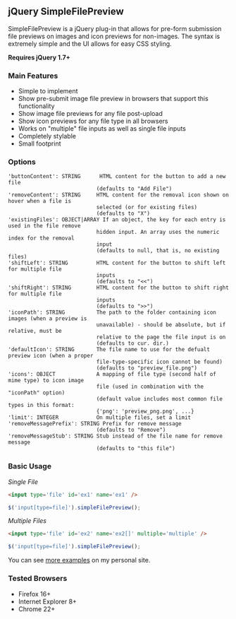jQuery SimpleFilePreview
----

SimpleFilePreview is a jQuery plug-in that allows for pre-form submission 
file previews on images and icon previews for non-images. The syntax is extremely
simple and the UI allows for easy CSS styling.
  
**Requires jQuery 1.7+**

### Main Features

* Simple to implement
* Show pre-submit image file preview in browsers that support this functionality
* Show image file previews for any file post-upload
* Show icon previews for any file type in all browsers
* Works on "multiple" file inputs as well as single file inputs
* Completely stylable
* Small footprint

### Options

```text
'buttonContent': STRING      HTML content for the button to add a new file
                            (defaults to "Add File")
'removeContent': STRING     HTML content for the removal icon shown on hover when a file is 
                            selected (or for existing files) 
                            (defaults to "X")
'existingFiles': OBJECT|ARRAY If an object, the key for each entry is used in the file remove 
                            hidden input. An array uses the numeric index for the removal 
                            input 
                            (defaults to null, that is, no existing files)
'shiftLeft': STRING         HTML content for the button to shift left for multiple file 
                            inputs 
                            (defaults to "<<")
'shiftRight': STRING        HTML content for the button to shift right for multiple file 
                            inputs 
                            (defaults to ">>")
'iconPath': STRING          The path to the folder containing icon images (when a preview is 
                            unavailable) - should be absolute, but if relative, must be 
                            relative to the page the file input is on 
                            (defaults to cur. dir.)
'defaultIcon': STRING       The file name to use for the defualt preview icon (when a proper 
                            file-type-specific icon cannot be found) 
                            (defaults to "preview_file.png")
'icons': OBJECT             A mapping of file type (second half of mime type) to icon image 
                            file (used in combination with the "iconPath" option)
                            (default value includes most common file types in this format:
                            {'png': 'preview_png.png', ...}
'limit': INTEGER            On multiple files, set a limit
'removeMessagePrefix': STRING Prefix for remove message
                            (defaults to "Remove")
'removeMessageStub': STRING Stub instead of the file name for remove message
                            (defaults to "this file")
```

### Basic Usage

_Single File_

```html
<input type='file' id='ex1' name='ex1' />
```

```js
$('input[type=file]').simpleFilePreview();
```

_Multiple Files_

```html
<input type='file' id='ex2' name='ex2[]' multiple='multiple' />
```

```js
$('input[type=file]').simpleFilePreview();
```

You can see [more examples](http://jordankasper.com/jquery/preview/examples) on my personal site.

### Tested Browsers</h3>

* Firefox 16+
* Internet Explorer 8+
* Chrome 22+
